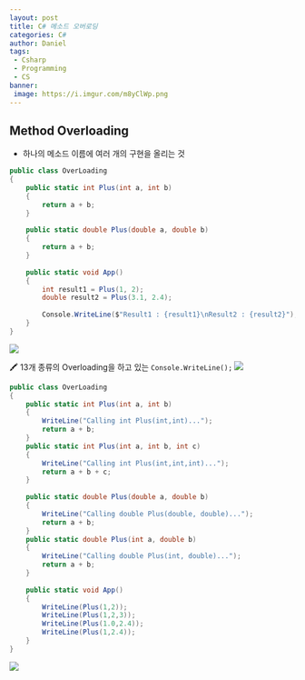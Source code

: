 ```yaml
---
layout: post
title: C# 메소드 오버로딩
categories: C#
author: Daniel
tags:
 - Csharp
 - Programming
 - CS
banner:
 image: https://i.imgur.com/m8yClWp.png
---
```

Method Overloading
--

- 하나의 메소드 이름에 여러 개의 구현을 올리는 것
```csharp
public class OverLoading  
{  
	public static int Plus(int a, int b)  
	{  
		return a + b;  
	}  
	  
	public static double Plus(double a, double b)  
	{  
		return a + b;  
	}  
	  
	public static void App()  
	{  
		int result1 = Plus(1, 2);  
		double result2 = Plus(3.1, 2.4);  
	  
		Console.WriteLine($"Result1 : {result1}\nResult2 : {result2}");  
	}  
}
```
![](https://i.imgur.com/oeTrSJ5.jpg)

🖍️ 13개 종류의 Overloading을 하고 있는 `Console.WriteLine();`
![](https://i.imgur.com/phsvihr.jpg)

```csharp
public class OverLoading  
{  
	public static int Plus(int a, int b)  
	{  
		WriteLine("Calling int Plus(int,int)...");  
		return a + b;  
	}  
	public static int Plus(int a, int b, int c)  
	{  
		WriteLine("Calling int Plus(int,int,int)...");  
		return a + b + c;  
	}  
	  
	public static double Plus(double a, double b)  
	{  
		WriteLine("Calling double Plus(double, double)...");  
		return a + b;  
	}  
	public static double Plus(int a, double b)  
	{  
		WriteLine("Calling double Plus(int, double)...");  
		return a + b;  
	}  
	  
	public static void App()  
	{  
		WriteLine(Plus(1,2));  
		WriteLine(Plus(1,2,3));  
		WriteLine(Plus(1.0,2.4));  
		WriteLine(Plus(1,2.4));  
	}  
}
```

![](https://i.imgur.com/0SLyywT.jpg)
